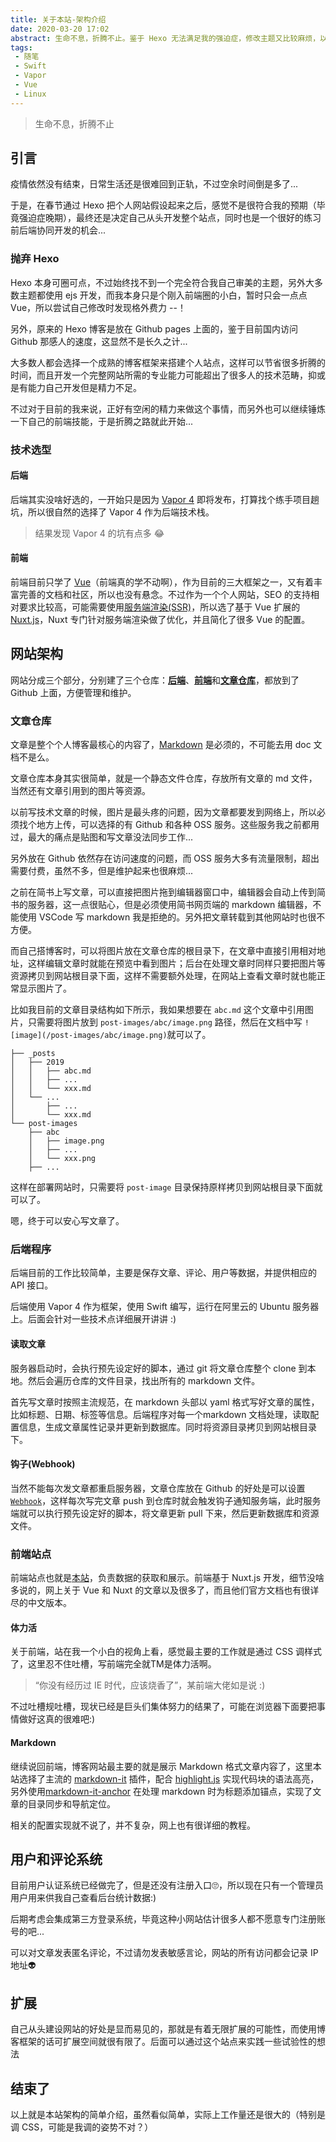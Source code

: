 ```yaml
---
title: 关于本站-架构介绍
date: 2020-03-20 17:02
abstract: 生命不息，折腾不止。鉴于 Hexo 无法满足我的强迫症，修改主题又比较麻烦，以及 Github 感人的访问速度，遂打算自己从头开发个人网站，并部署到阿里云的服务器上去，这篇文章简单介绍了本站的基本结构...
tags: 
 - 随笔
 - Swift
 - Vapor
 - Vue
 - Linux
---
```


> 生命不息，折腾不止

## 引言

疫情依然没有结束，日常生活还是很难回到正轨，不过空余时间倒是多了...

于是，在春节通过 Hexo 把个人网站假设起来之后，感觉不是很符合我的预期（毕竟强迫症晚期），最终还是决定自己从头开发整个站点，同时也是一个很好的练习前后端协同开发的机会...

### 抛弃 Hexo

Hexo 本身可圈可点，不过始终找不到一个完全符合我自己审美的主题，另外大多数主题都使用 ejs 开发，而我本身只是个刚入前端圈的小白，暂时只会一点点 Vue，所以尝试自己修改时发现格外费力 --！

另外，原来的 Hexo 博客是放在 Github pages 上面的，鉴于目前国内访问 Github 那感人的速度，这显然不是长久之计...

大多数人都会选择一个成熟的博客框架来搭建个人站点，这样可以节省很多折腾的时间，而且开发一个完整网站所需的专业能力可能超出了很多人的技术范畴，抑或是有能力自己开发但是精力不足。

不过对于目前的我来说，正好有空闲的精力来做这个事情，而另外也可以继续锤炼一下自己的前端技能，于是折腾之路就此开始...

### 技术选型

#### 后端

后端其实没啥好选的，一开始只是因为 [Vapor 4](https://github.com/vapor/vapor/) 即将发布，打算找个练手项目趟坑，所以很自然的选择了 Vapor 4 作为后端技术栈。

> 结果发现 Vapor 4 的坑有点多 😂

#### 前端

前端目前只学了 [Vue](https://cn.vuejs.org/)（前端真的学不动啊），作为目前的三大框架之一，又有着丰富完善的文档和社区，所以也没有悬念。不过作为一个个人网站，SEO 的支持相对要求比较高，可能需要使用[服务端渲染(SSR)](https://ssr.vuejs.org/zh/)，所以选了基于 Vue 扩展的 [Nuxt.js](https://zh.nuxtjs.org/)，Nuxt 专门针对服务端渲染做了优化，并且简化了很多 Vue 的配置。

## 网站架构

网站分成三个部分，分别建了三个仓库：[**后端**](https://github.com/Harley-xk/Valog)、[**前端**](https://github.com/Harley-xk/nuxt-pages)和[**文章仓库**](https://github.com/Harley-xk/Posts)，都放到了 Github 上面，方便管理和维护。

### 文章仓库

文章是整个个人博客最核心的内容了，[Markdown](https://www.markdownguide.org/) 是必须的，不可能去用 doc 文档不是么。

文章仓库本身其实很简单，就是一个静态文件仓库，存放所有文章的 md 文件，当然还有文章引用到的图片等资源。

以前写技术文章的时候，图片是最头疼的问题，因为文章都要发到网络上，所以必须找个地方上传，可以选择的有 Github 和各种 OSS 服务。这些服务我之前都用过，最大的痛点是贴图和写文章没法同步工作...

另外放在 Github 依然存在访问速度的问题，而 OSS 服务大多有流量限制，超出需要付费，虽然不多，但是维护起来也很麻烦...

之前在简书上写文章，可以直接把图片拖到编辑器窗口中，编辑器会自动上传到简书的服务器，这一点很贴心，但是必须使用简书网页端的 markdown 编辑器，不能使用 VSCode 写 markdown 我是拒绝的。另外把文章转载到其他网站时也很不方便。

而自己搭博客时，可以将图片放在文章仓库的根目录下，在文章中直接引用相对地址，这样编辑文章时就能在预览中看到图片；后台在处理文章时同样只要把图片等资源拷贝到网站根目录下面，这样不需要额外处理，在网站上查看文章时就也能正常显示图片了。

比如我目前的文章目录结构如下所示，我如果想要在 `abc.md` 这个文章中引用图片，只需要将图片放到 `post-images/abc/image.png` 路径，然后在文档中写 `![image](/post-images/abc/image.png)`就可以了。

```plain
├── _posts
│   ├── 2019
│   │   ├── abc.md
│   │   ├── ...
│   │   └── xxx.md
│   └── ...
│       ├── ...
│       └── xxx.md
└── post-images
    ├── abc
    │   ├── image.png
    │   ├── ...
    │   └── xxx.png
    ├── ...
```

这样在部署网站时，只需要将 `post-image` 目录保持原样拷贝到网站根目录下面就可以了。

嗯，终于可以安心写文章了。

### 后端程序

后端目前的工作比较简单，主要是保存文章、评论、用户等数据，并提供相应的 API 接口。

后端使用 Vapor 4 作为框架，使用 Swift 编写，运行在阿里云的 Ubuntu 服务器上。后面会针对一些技术点详细展开讲讲 :)

#### 读取文章

服务器启动时，会执行预先设定好的脚本，通过 git 将文章仓库整个 clone 到本地。然后会遍历仓库的文件目录，找出所有的 markdown 文件。

首先写文章时按照主流规范，在 markdown 头部以 yaml 格式写好文章的属性，比如标题、日期、标签等信息。后端程序对每一个markdown 文档处理，读取配置信息，生成文章属性记录并更新到数据库。同时将资源目录拷贝到网站根目录下。

#### 钩子(Webhook)

当然不能每次发文章都重启服务器，文章仓库放在 Github 的好处是可以设置 [`Webhook`](https://developer.github.com/webhooks/)，这样每次写完文章 push 到仓库时就会触发钩子通知服务端，此时服务端就可以执行预先设定好的脚本，将文章更新 pull 下来，然后更新数据库和资源文件。

### 前端站点

前端站点也就是[本站](https://me.harley-xk.studio/)，负责数据的获取和展示。前端基于 Nuxt.js 开发，细节没啥多说的，网上关于 Vue 和 Nuxt 的文章以及很多了，而且他们官方文档也有很详尽的中文版本。

#### 体力活

关于前端，站在我一个小白的视角上看，感觉最主要的工作就是通过 CSS 调样式了，这里忍不住吐槽，写前端完全就TM是体力活啊。

> “你没有经历过 IE 时代，应该烧香了”，某前端大佬如是说 :)

不过吐槽规吐槽，现状已经是巨头们集体努力的结果了，可能在浏览器下面要把事情做好这真的很难吧:)

#### Markdown

继续说回前端，博客网站最主要的就是展示 Markdown 格式文章内容了，这里本站选择了主流的 [markdown-it](https://github.com/markdown-it/markdown-it) 插件，配合 [highlight.js](https://highlightjs.org/) 实现代码块的语法高亮，另外使用[markdown-it-anchor](https://github.com/valeriangalliat/markdown-it-anchor) 在处理 markdown 时为标题添加锚点，实现了文章的目录同步和导航定位。

相关的配置实现就不说了，并不复杂，网上也有很详细的教程。

## 用户和评论系统

目前用户认证系统已经做完了，但是还没有注册入口🙄，所以现在只有一个管理员用户用来供我自己查看后台统计数据:)

后期考虑会集成第三方登录系统，毕竟这种小网站估计很多人都不愿意专门注册账号的吧...

可以对文章发表匿名评论，不过请勿发表敏感言论，网站的所有访问都会记录 IP 地址👽

## 扩展

自己从头建设网站的好处是显而易见的，那就是有着无限扩展的可能性，而使用博客框架的话可扩展空间就很有限了。后面可以通过这个站点来实践一些试验性的想法

## 结束了

以上就是本站架构的简单介绍，虽然看似简单，实际上工作量还是很大的（特别是调 CSS，可能是我调的姿势不对？）
